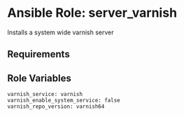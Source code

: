 Ansible Role: server_varnish
=========

Installs a system wide varnish server

Requirements
------------

Role Variables
--------------

```
varnish_service: varnish
varnish_enable_system_service: false
varnish_repo_version: varnish64
```
